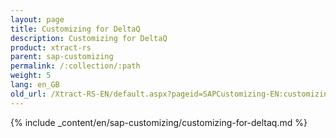 ```yaml
---
layout: page
title: Customizing for DeltaQ
description: Customizing for DeltaQ
product: xtract-rs
parent: sap-customizing
permalink: /:collection/:path
weight: 5
lang: en_GB
old_url: /Xtract-RS-EN/default.aspx?pageid=SAPCustomizing-EN:customizing-for-deltaq
---
```


{% include _content/en/sap-customizing/customizing-for-deltaq.md  %}
